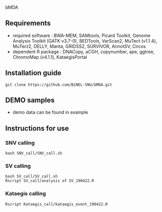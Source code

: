 bMDA
## Requirements
- required software : BWA-MEM, SAMtools, Picard Toolkit, Genome Analysis Toolkit (GATK v3.7-0), BEDTools, VarScan2, MuTect (v1.1.4), MuTect2, DELLY, Manta, GRIDSS2, SURVIVOR, AnnotSV, Circos
- dependent R package : DNACopy, aCGH, copynumber, ape, ggtree, ChromoMap (v4.1.1), KataegisPortal

## Installation guide
```shell
git clone https://github.com/BiNEL-SNU/bMDA.git
```

## DEMO samples
- demo data can be found in example

## Instructions for use
### SNV calling
```shell
bash SNV_call/SNV_call.sh
```

### SV calling
```shell
bash SV_call/SV_call.sh
Rscript SV_call/analysis of SV_190422.R
```


### Kataegis calling
```shell
Rscript Kataegis_call/kataegis_event_190422.R
```
